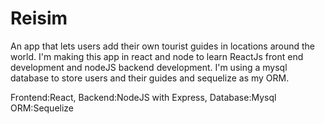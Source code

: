 # Reisim
An app that lets users add their own tourist guides in locations around the world.
I'm making this app in react and node to learn ReactJs front end development and nodeJS backend development.
I'm using a mysql database to store users and their guides and sequelize as my ORM.

Frontend:React,
Backend:NodeJS with Express,
Database:Mysql
ORM:Sequelize

